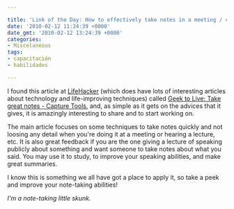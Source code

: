 ```yaml
---

title: 'Link of the Day: How to effectively take notes in a meeting / course'
date: '2010-02-12 11:24:39 +0000'
date_gmt: '2010-02-12 13:24:39 +0000'
categories:
- Miscelaneous
tags:
- capacitación
- habilidades

---
```


I found this article at [LifeHacker](http://lifehacker.com/) (which does have lots of interesting articles about technology and life-improving techniques) called [Geek to Live: Take great notes - Capture Tools](http://lifehacker.com/167307/geek-to-live--take-great-notes), and, as simple as it gets on the advices that it gives, it is amazingly interesting to share and to start working on.

The main article focuses on some techniques to take notes quickly and not loosing any detail when you're doing it at a meeting or hearing a lecture, etc. It is also great feedback if you are the one giving a lecture of speaking publicly about something and want someone to take notes about what you said. You may use it to study, to improve your speaking abilities, and make great summaries.

I know this is something we all have got a place to apply it, so take a peek and improve your note-taking abilities!

_I'm a note-taking little skunk._

